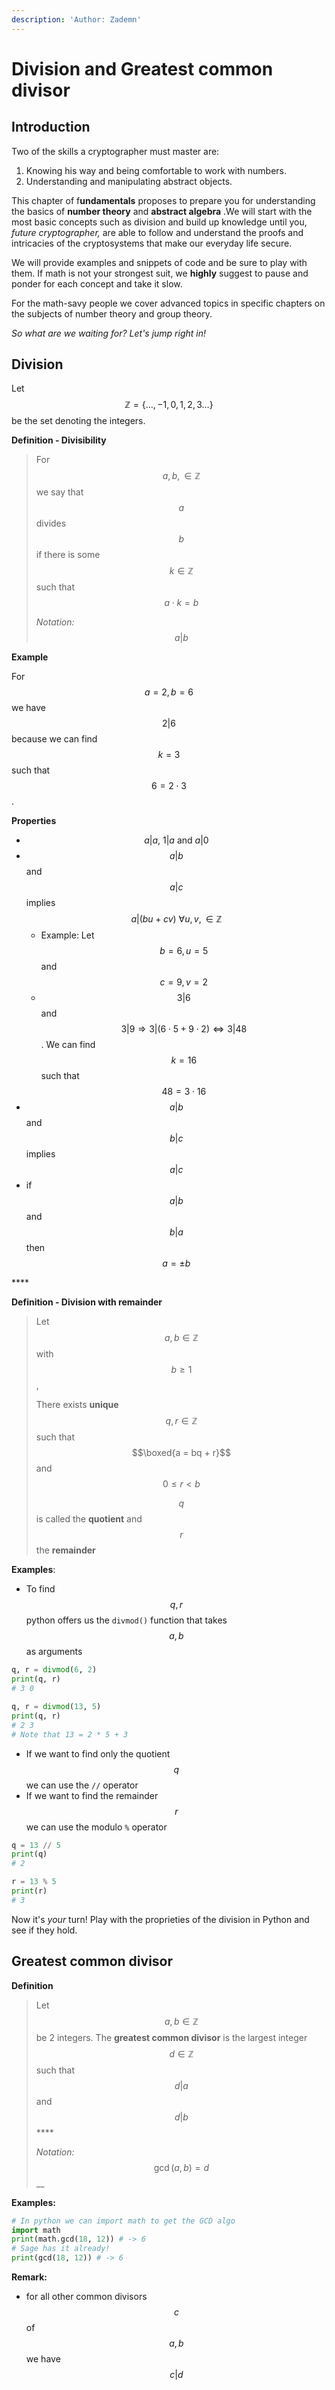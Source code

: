 ```yaml
---
description: 'Author: Zademn'
---
```


# Division and Greatest common divisor

## Introduction

Two of the skills a cryptographer must master are:

1. Knowing his way and being comfortable to work with numbers.
2. Understanding and manipulating abstract objects.

This chapter of f**undamentals** proposes to prepare you for understanding the basics of **number theory** and **abstract algebra** .We will start with the most basic concepts such as division and build up knowledge until you, _future cryptographer,_ are able to follow and understand the proofs and intricacies of the cryptosystems that make our everyday life secure.

We will provide examples and snippets of code and be sure to play with them. If math is not your strongest suit, we **highly** suggest to pause and ponder for each concept and take it slow.

For the math-savy people we cover advanced topics in specific chapters on the subjects of number theory and group theory.

_So what are we waiting for? Let's jump right in!_

## Division

Let $$\mathbb{Z} = \{\dots , -1, 0, 1, 2, 3 \dots \}$$be the set denoting the integers.

**Definition - Divisibility**

> For $$a, b, \in \mathbb{Z} $$we say that $$a$$divides $$b$$if there is some $$k \in \mathbb{Z}$$such that $$a \cdot k = b$$
>
> _Notation:_ $$a | b$$

**Example**

For $$a = 2, b = 6$$ we have $$2 | 6$$ because we can find  $$k = 3$$such that $$6 = 2 \cdot 3$$.

**Properties**

* $$a | a, \ 1 | a \text{ and } a | 0$$
* $$a | b$$ and $$ a | c $$ implies $$a | (bu + cv) \ \forall u, v, \in \mathbb{Z}$$
  * Example: Let $$b = 6, u = 5$$ and $$c = 9, v = 2 $$
  * $$3 | 6$$ and $$3 | 9 \Rightarrow 3 | (6 \cdot 5 + 9 \cdot 2) \iff 3 | 48$$ . We can find $$k = 16$$such that $$48 = 3 \cdot 16$$
* $$a | b$$ and $$ b | c $$ implies $$ a | c$$
* if $$a|b$$and $$b|a$$ then $$a = \pm b$$

\*\*\*\*

**Definition - Division with remainder**

> Let $$a, b \in \mathbb{Z}$$with $$b≥1$$,
>
> There exists **unique** $$q, r \in \mathbb{Z}$$such that $$\boxed{a = bq + r}$$and $$0 \leq r < b$$
>
> $$q $$ is called the **quotient** and $$r$$ the **remainder**

**Examples**: 

* To find $$q, r$$ python offers us the `divmod()` function that takes $$a, b$$as arguments

```python
q, r = divmod(6, 2)
print(q, r)
# 3 0 

q, r = divmod(13, 5)
print(q, r)
# 2 3 
# Note that 13 = 2 * 5 + 3
```

* If we want to find only the quotient $$q$$ we can use the `//` operator
* If we want to find the remainder $$r$$ we can use the modulo `%` operator

```python
q = 13 // 5
print(q)
# 2

r = 13 % 5
print(r)
# 3
```

Now it's _your_ turn! Play with the proprieties of the division in Python and see if they hold.

## Greatest common divisor

**Definition**

> Let $$a, b \in \mathbb{Z}$$ be 2 integers. The **greatest common divisor** is the largest integer $$d \in \mathbb{Z}$$such that $$d | a$$and $$d | b$$\*\*\*\*
>
> _Notation:_ $$\gcd(a, b) = d$$\_\_

**Examples:**

```python
# In python we can import math to get the GCD algo
import math
print(math.gcd(18, 12)) # -> 6
# Sage has it already!
print(gcd(18, 12)) # -> 6
```

**Remark:**

* for all other common divisors $$c$$ of $$a, b$$we have $$c | d$$

